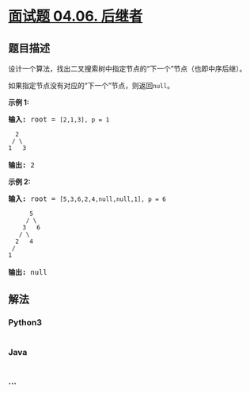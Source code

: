 # [面试题 04.06. 后继者](https://leetcode.cn/problems/successor-lcci)



## 题目描述

<!-- 这里写题目描述 -->

<p>设计一个算法，找出二叉搜索树中指定节点的&ldquo;下一个&rdquo;节点（也即中序后继）。</p>

<p>如果指定节点没有对应的&ldquo;下一个&rdquo;节点，则返回<code>null</code>。</p>

<p><strong>示例 1:</strong></p>

<pre><strong>输入:</strong> root = <code>[2,1,3], p = 1

  2
 / \
1   3
</code>
<strong>输出:</strong> 2</pre>

<p><strong>示例 2:</strong></p>

<pre><strong>输入:</strong> root = <code>[5,3,6,2,4,null,null,1], p = 6

      5
     / \
    3   6
   / \
  2   4
 /   
1
</code>
<strong>输出:</strong> null</pre>


## 解法

<!-- 这里可写通用的实现逻辑 -->

<!-- tabs:start -->

### **Python3**

<!-- 这里可写当前语言的特殊实现逻辑 -->

```python

```

### **Java**

<!-- 这里可写当前语言的特殊实现逻辑 -->

```java

```

### **...**

```

```

<!-- tabs:end -->
